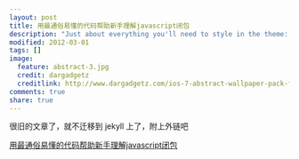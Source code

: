 ```yaml
---
layout: post
title: 用最通俗易懂的代码帮助新手理解javascript闭包
description: "Just about everything you'll need to style in the theme: headings, paragraphs, blockquotes, tables, code blocks, and more."
modified: 2012-03-01
tags: []
image:
  feature: abstract-3.jpg
  credit: dargadgetz
  creditlink: http://www.dargadgetz.com/ios-7-abstract-wallpaper-pack-for-iphone-5-and-ipod-touch-retina/
comments: true
share: true
---
```


很旧的文章了，就不迁移到 jekyll 上了，附上外链吧

[用最通俗易懂的代码帮助新手理解javascript闭包](https://www.cnblogs.com/hh54188/archive/2012/03/01/2374921.html)